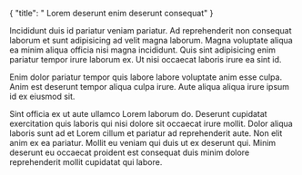 {
  "title": " Lorem deserunt enim deserunt consequat"
}

Incididunt duis id pariatur veniam pariatur. Ad reprehenderit non consequat laborum et sunt adipisicing ad velit magna laborum. Magna voluptate aliqua ea minim aliqua officia nisi magna incididunt. Quis sint adipisicing enim pariatur tempor irure laborum ex. Ut nisi occaecat laboris irure ea sint id.

Enim dolor pariatur tempor quis labore labore voluptate anim esse culpa. Anim est deserunt tempor aliqua culpa irure. Aute aliqua aliqua irure ipsum id ex eiusmod sit.

Sint officia ex ut aute ullamco Lorem laborum do. Deserunt cupidatat exercitation quis laboris qui nisi dolore sit occaecat irure mollit. Dolor aliqua laboris sunt ad et Lorem cillum et pariatur ad reprehenderit aute. Non elit anim ex ea pariatur. Mollit eu veniam qui duis ut ex deserunt qui. Minim deserunt eu occaecat proident est consequat duis minim dolore reprehenderit mollit cupidatat qui labore.